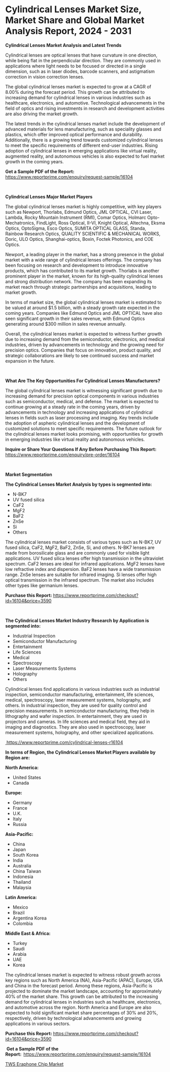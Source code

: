 <p><h1>Cylindrical Lenses Market Size, Market Share and Global Market Analysis Report, 2024 - 2031</h1></p><p><strong>Cylindrical Lenses Market Analysis and Latest Trends</strong></p>
<p><p>Cylindrical lenses are optical lenses that have curvature in one direction, while being flat in the perpendicular direction. They are commonly used in applications where light needs to be focused or directed in a single dimension, such as in laser diodes, barcode scanners, and astigmatism correction in vision correction lenses.</p><p>The global cylindrical lenses market is expected to grow at a CAGR of 8.00% during the forecast period. This growth can be attributed to increasing demand for cylindrical lenses in various industries such as healthcare, electronics, and automotive. Technological advancements in the field of optics and rising investments in research and development activities are also driving the market growth.</p><p>The latest trends in the cylindrical lenses market include the development of advanced materials for lens manufacturing, such as speciality glasses and plastics, which offer improved optical performance and durability. Additionally, there is a growing trend towards customized cylindrical lenses to meet the specific requirements of different end-user industries. Rising adoption of cylindrical lenses in emerging applications like virtual reality, augmented reality, and autonomous vehicles is also expected to fuel market growth in the coming years.</p></p>
<p><strong>Get a Sample PDF of the Report:&nbsp;</strong> <a href="https://www.reportprime.com/enquiry/request-sample/16104">https://www.reportprime.com/enquiry/request-sample/16104</a></p>
<p>&nbsp;</p>
<p><strong>Cylindrical Lenses Major Market Players</strong></p>
<p><p>The global cylindrical lenses market is highly competitive, with key players such as Newport, Thorlabs, Edmund Optics, JML OPTICAL, CVI Laser, Lambda, Rocky Mountain Instrument (RMI), Comar Optics, Holmarc Opto-Mechatronics, FindLight, Ross Optical, II-VI, Knight Optical, Altechna, Eksma Optics, OptoSigma, Esco Optics, SUMITA OPTICAL GLASS, Standa, Rainbow Research Optics, QUALITY SCIENTIFIC & MECHANICAL WORKS, Doric, ULO Optics, Shanghai-optics, Boxin, Foctek Photonics, and COE Optics.</p><p>Newport, a leading player in the market, has a strong presence in the global market with a wide range of cylindrical lenses offerings. The company has been focusing on research and development to introduce innovative products, which has contributed to its market growth. Thorlabs is another prominent player in the market, known for its high-quality cylindrical lenses and strong distribution network. The company has been expanding its market reach through strategic partnerships and acquisitions, leading to market growth.</p><p>In terms of market size, the global cylindrical lenses market is estimated to be valued at around $1.5 billion, with a steady growth rate expected in the coming years. Companies like Edmund Optics and JML OPTICAL have also seen significant growth in their sales revenue, with Edmund Optics generating around $300 million in sales revenue annually.</p><p>Overall, the cylindrical lenses market is expected to witness further growth due to increasing demand from the semiconductor, electronics, and medical industries, driven by advancements in technology and the growing need for precision optics. Companies that focus on innovation, product quality, and strategic collaborations are likely to see continued success and market expansion in the future.</p></p>
<p>&nbsp;</p>
<p><strong>What Are The Key Opportunities For Cylindrical Lenses Manufacturers?</strong></p>
<p><p>The global cylindrical lenses market is witnessing significant growth due to increasing demand for precision optical components in various industries such as semiconductor, medical, and defense. The market is expected to continue growing at a steady rate in the coming years, driven by advancements in technology and increasing applications of cylindrical lenses in fields such as laser processing and imaging. Key trends include the adoption of aspheric cylindrical lenses and the development of customized solutions to meet specific requirements. The future outlook for the cylindrical lenses market looks promising, with opportunities for growth in emerging industries like virtual reality and autonomous vehicles.</p></p>
<p><strong>Inquire or Share Your Questions If Any Before Purchasing This Report:</strong> <a href="https://www.reportprime.com/enquiry/pre-order/16104">https://www.reportprime.com/enquiry/pre-order/16104</a></p>
<p>&nbsp;</p>
<p><strong>Market Segmentation</strong></p>
<p><strong>The Cylindrical Lenses Market Analysis by types is segmented into:</strong></p>
<p><ul><li>N-BK7</li><li>UV fused silica</li><li>CaF2</li><li>MgF2</li><li>BaF2</li><li>ZnSe</li><li>Si</li><li>Others</li></ul></p>
<p><p>The cylindrical lenses market consists of various types such as N-BK7, UV fused silica, CaF2, MgF2, BaF2, ZnSe, Si, and others. N-BK7 lenses are made from borosilicate glass and are commonly used for visible light applications. UV fused silica lenses offer high transmission in the ultraviolet spectrum. CaF2 lenses are ideal for infrared applications. MgF2 lenses have low refractive index and dispersion. BaF2 lenses have a wide transmission range. ZnSe lenses are suitable for infrared imaging. Si lenses offer high optical transmission in the infrared spectrum. The market also includes other types like germanium lenses.</p></p>
<p><strong>Purchase this Report:&nbsp;</strong><a href="https://www.reportprime.com/checkout?id=16104&price=3590">https://www.reportprime.com/checkout?id=16104&price=3590</a></p>
<p>&nbsp;</p>
<p><strong>The Cylindrical Lenses Market Industry Research by Application is segmented into:</strong></p>
<p><ul><li>Industrial Inspection</li><li>Semiconductor Manufacturing</li><li>Entertainment</li><li>Life Sciences</li><li>Medical</li><li>Spectroscopy</li><li>Laser Measurements Systems</li><li>Holography</li><li>Others</li></ul></p>
<p><p>Cylindrical lenses find applications in various industries such as industrial inspection, semiconductor manufacturing, entertainment, life sciences, medical, spectroscopy, laser measurement systems, holography, and others. In industrial inspection, they are used for quality control and precision measurements. In semiconductor manufacturing, they help in lithography and wafer inspection. In entertainment, they are used in projectors and cameras. In life sciences and medical field, they aid in imaging and diagnostics. They are also used in spectroscopy, laser measurement systems, holography, and other specialized applications.</p></p>
<p><a href="https://www.reportprime.com/cylindrical-lenses-r16104">&nbsp;https://www.reportprime.com/cylindrical-lenses-r16104</a></p>
<p><strong>In terms of Region, the Cylindrical Lenses Market Players available by Region are:</strong></p>
<p>
    <p> <strong> North America: </strong>
        <ul>
            <li>United States</li>
            <li>Canada</li>
        </ul>
        </p> 
    <p> <strong> Europe: </strong>
        <ul>
            <li>Germany</li>
            <li>France</li>
            <li>U.K.</li>
            <li>Italy</li>
            <li>Russia</li>
        </ul>
        </p> 
    <p> <strong> Asia-Pacific: </strong>
        <ul>
            <li>China</li>
            <li>Japan</li>
            <li>South Korea</li>
            <li>India</li>
            <li>Australia</li>
            <li>China Taiwan</li>
            <li>Indonesia</li>
            <li>Thailand</li>
            <li>Malaysia</li>
        </ul>
        </p> 
    <p> <strong> Latin America: </strong>
        <ul>
            <li>Mexico</li>
            <li>Brazil</li>
            <li>Argentina Korea</li>
            <li>Colombia</li>
        </ul>
        </p> 
    <p> <strong> Middle East & Africa: </strong>
        <ul>
            <li>Turkey</li>
            <li>Saudi</li>
            <li>Arabia</li>
            <li>UAE</li>
            <li>Korea</li>
        </ul>
    </p>
    </p>
<p><p>The cylindrical lenses market is expected to witness robust growth across key regions such as North America (NA), Asia-Pacific (APAC), Europe, USA and China in the forecast period. Among these regions, Asia-Pacific is projected to dominate the market landscape, accounting for approximately 40% of the market share. This growth can be attributed to the increasing demand for cylindrical lenses in industries such as healthcare, electronics, and automotive across the region. North America and Europe are also expected to hold significant market share percentages of 30% and 20%, respectively, driven by technological advancements and growing applications in various sectors.</p></p>
<p><strong>Purchase this Report: </strong><a href="https://www.reportprime.com/checkout?id=16104&price=3590">https://www.reportprime.com/checkout?id=16104&price=3590</a></p>
<p>&nbsp;<strong>Get a Sample PDF of the Report:&nbsp;&nbsp;</strong><a href="https://www.reportprime.com/enquiry/request-sample/16104">https://www.reportprime.com/enquiry/request-sample/16104</a></p>
<p><strong></strong></p>
<p><p><a href="https://fearless-okapi-6c8.notion.site/TWS-Eraphone-Chip-Market-Focuses-on-Market-Share-Size-and-Projected-Forecast-Till-2031-9937e904ae5d4216b9476b9c64c04f3b">TWS Eraphone Chip Market</a></p></p>